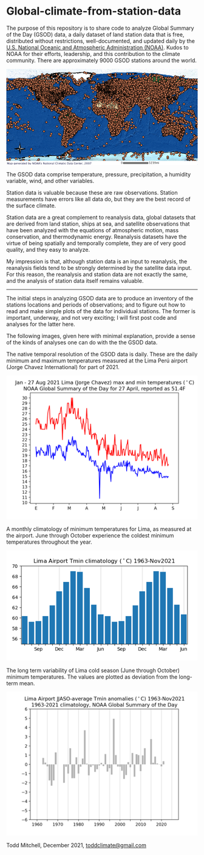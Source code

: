 # Global-climate-from-station-data

The purpose of this repository is to share code to analyze Global Summary of the Day (GSOD) data, a daily dataset of land station data that is free, distributed without restrictions, well-documented, and updated daily by the <a href="https://data.noaa.gov/dataset/dataset/global-surface-summary-of-the-day-gsod">U.S. National Oceanic and Atmospheric Administration (NOAA)</a>.  Kudos to NOAA for their efforts, leadership, and this contribution to the climate community.  There are approximately 9000 GSOD stations around the world.

<p align="center">
<img src="GSOD_global_distribution_map.png">
</p>

The GSOD data comprise temperature, pressure, precipitation, a humidity variable, wind, and other variables.

Station data is valuable because these are raw observations.  Station measurements have errors like all data do, but they are the best record of the surface climate.

Station data are a great complement to reanalysis data, global datasets that are derived from land station, ships at sea, and satellite observations that have been analyzed with the equations of atmospheric motion, mass conservation, and thermodynamic energy.  Reanalysis datasets have the virtue of being spatially and temporally complete, they are of very good quality, and they easy to analyze.

My impression is that, although station data is an input to reanalysis, the reanalysis fields tend to be strongly determined by the satellite data input.  For this reason, the reanalysis and station data are not exactly the same, and the analysis of station data itself remains valuable.  

<hr>

The initial steps in analyzing GSOD data are to produce an inventory of the stations locations and periods of observations; and to figure out how to read and make simple plots of the data for individual stations.  The former is important, underway, and not very exciting; I will first post code and analyses for the latter here.  

The following images, given here with minimal explanation, provide a sense of the kinds of analyses one can do with the the GSOD data.  

The native temporal resolution of the GSOD data is daily.  These are the daily minimum and maximum temperatures measured at the Lima Perú airport (Jorge Chavez International) for part of 2021.
<p align="center">
  <img src="templimajanaug2021.png" width="650">
  </p>
  
A monthly climatology of minimum temperatures for Lima, as measured at the airport. June through October experience the coldest minimum temperatures throughout the year.
<p align="center">
<img src="tminclimlimaairport1963nov2021.png">
  </p>
  
  The long term variability of Lima cold season (June through October) minimum temperatures.  The values are plotted as deviation from the long-term mean.
  <p align="center">
  <img src="tminlimaairportjjaso1960nov2021.png" width="650">
  </p>

Todd Mitchell, December 2021, toddclimate@gmail.com

